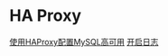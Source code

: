 # HA Proxy
[使用HAProxy配置MySQL高可用](https://www.digitalocean.com/community/tutorials/how-to-use-haproxy-to-set-up-mysql-load-balancing--3)
[开启日志](https://www.percona.com/blog/2014/10/03/haproxy-give-me-some-logs-on-centos-6-5/)
